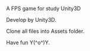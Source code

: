 A FPS game for study Unity3D

Develop by Unity3D.

Clone all files into Assets folder.

Have fun Y(^o^)Y.
